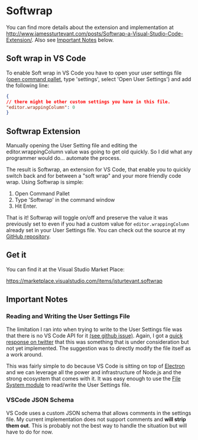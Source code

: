 # Softwrap
You can find more details about the extension and implementation
 at http://www.jamessturtevant.com/posts/Softwrap-a-Visual-Studio-Code-Extension/.   Also see [Important Notes](#important-notes) below.

## Soft wrap in VS Code
To enable Soft wrap in VS Code you have to open your user settings file ([open command pallet](https://code.visualstudio.com/Docs/editor/codebasics#_command-palette), type 'settings', select 'Open User Settings') and add the following line:

```json
{
// there might be other custom settings you have in this file.
"editor.wrappingColumn": 0
}
```

## Softwrap Extension
Manually opening the User Setting file and editing the editor.wrappingColumn value was going to get old quickly. So I did what any programmer would do... automate the process.

The result is Softwrap, an extension for VS Code, that enable you to quickly switch back and for between a "soft wrap" and your more friendly code wrap. Using Softwrap is simple:

1. Open Command Pallet
2. Type 'Softwrap' in the command window
3. Hit Enter.

That is it! Softwrap will toggle on/off and preserve the value it was previously set to even if you had a custom value for ```editor.wrappingColumn``` already set in your User Settings file. You can check out the source at my [GitHub repository](https://github.com/jsturtevant/vscode-softwrap).

## Get it
You can find it at the Visual Studio Market Place:

https://marketplace.visualstudio.com/items/jsturtevant.softwrap

## Important Notes
### Reading and Writing the User Settings File
The limitation I ran into when trying to write to the User Settings file was that there is no VS Code API for it [(see github issue)](https://github.com/Microsoft/vscode/issues/1396).  Again, I got a [quick response on twitter](https://twitter.com/ErichGamma/status/678667459621031936) that this was something that is under consideration but not yet implemented.  The suggestion was to directly modify the file itself as a work around.

This was fairly simple to do because VS Code is sitting on top of [Electron](http://electron.atom.io/) and we can leverage all the power and infrastructure of Node.js and the strong ecosystem that comes with it.  It was easy enough to use the [File System module](https://nodejs.org/api/fs.html) to read/write the User Settings file.

### VSCode JSON Schema
VS Code uses a custom JSON schema that allows comments in the settings file.  My current implementation does not support comments and **will strip them out**.  This is probably not the best way to handle the situation but will have to do for now.